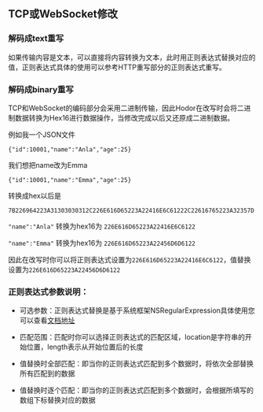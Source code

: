 ## TCP或WebSocket修改

### 解码成text重写

如果传输内容是文本，可以直接将内容转换为文本，此时用正则表达式替换对应的值，正则表达式具体的使用可以参考HTTP重写部分的正则表达式重写。

### 解码成binary重写

TCP和WebSocket的编码部分会采用二进制传输，因此Hodor在改写时会将二进制数据转换为Hex16进行数据操作，当修改完成以后又还原成二进制数据。

例如我一个JSON文件

`{"id":10001,"name":"Anla","age":25}`

我们想把name改为Emma

`{"id":10001,"name":"Emma","age":25}`

转换成hex以后是

`7B226964223A31303030312C226E616D65223A22416E6C61222C22616765223A32357D`

`"name":"Anla"` 转换为hex16为 `226E616D65223A22416E6C6122`

`"name":"Emma"` 转换为hex16为 `226E616D65223A22456D6D6122`

因此在改写时你可以将正则表达式设置为`226E616D65223A22416E6C6122`，值替换设置为`226E616D65223A22456D6D6122`

### 正则表达式参数说明：  

* 可选参数：正则表达式替换是基于系统框架NSRegularExpression具体使用您可以查看[文档地址](https://developer.apple.com/documentation/foundation/nsregularexpression/options)  

* 匹配范围：匹配时你可以选择正则表达式的匹配区域，location是字符串的开始位置，length表示从开始位置后的长度  

* 值替换时全部匹配：即当你的正则表达式匹配到多个数据时，将依次全部替换所有匹配到的数据
* 值替换时逐个匹配：即当你的正则表达式匹配到多个数据时，会根据所填写的数组下标替换对应的数据  
  
